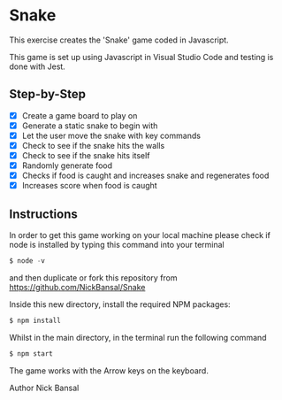 # Snake

This exercise creates the 'Snake' game coded in Javascript.

This game is set up using Javascript in Visual Studio Code and testing is done with Jest.

## Step-by-Step
- [x] Create a game board to play on
- [x] Generate a static snake to begin with
- [x] Let the user move the snake with key commands
- [x] Check to see if the snake hits the walls
- [x] Check to see if the snake hits itself
- [x] Randomly generate food
- [x] Checks if food is caught and increases snake and regenerates food
- [x] Increases score when food is caught

## Instructions
In order to get this game working on your local machine please check if node is installed by typing this command into your terminal
```js
$ node -v
```
and then duplicate or fork this repository from https://github.com/NickBansal/Snake

Inside this new directory, install the required NPM packages:
```js
$ npm install
```
Whilst in the main directory, in the terminal run the following command
```js
$ npm start
```
The game works with the Arrow keys on the keyboard.

Author
Nick Bansal